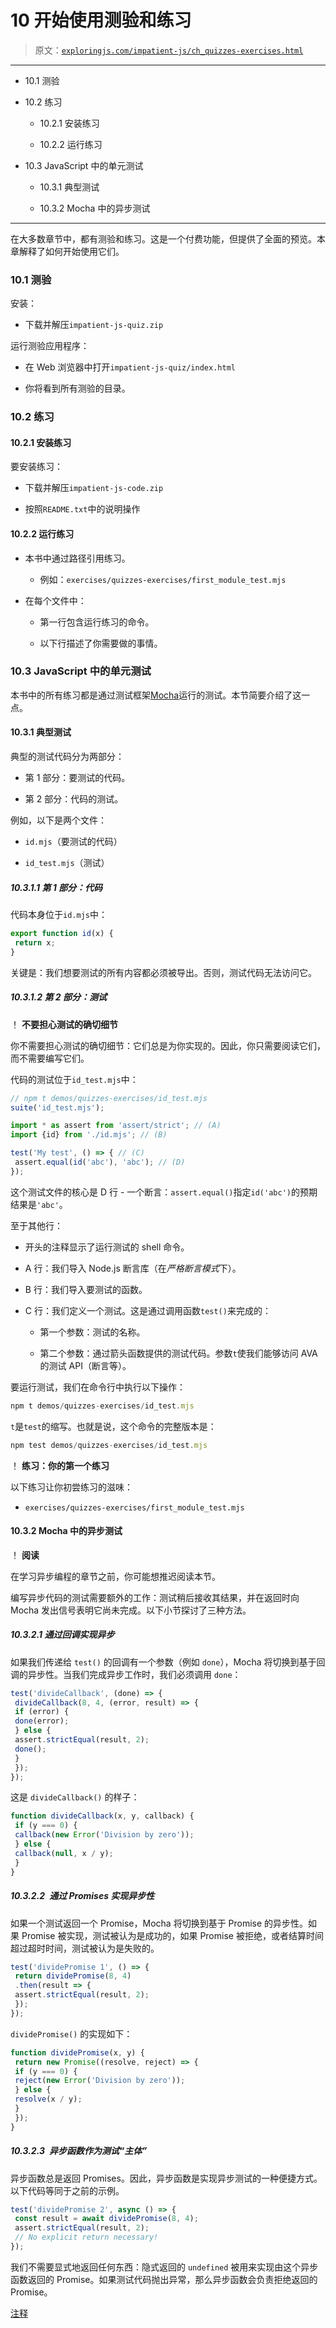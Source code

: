 # 10 开始使用测验和练习

> 原文：[`exploringjs.com/impatient-js/ch_quizzes-exercises.html`](https://exploringjs.com/impatient-js/ch_quizzes-exercises.html)

* * *

+   10.1 测验

+   10.2 练习

    +   10.2.1 安装练习

    +   10.2.2 运行练习

+   10.3 JavaScript 中的单元测试

    +   10.3.1 典型测试

    +   10.3.2 Mocha 中的异步测试

* * *

在大多数章节中，都有测验和练习。这是一个付费功能，但提供了全面的预览。本章解释了如何开始使用它们。

### 10.1 测验

安装：

+   下载并解压`impatient-js-quiz.zip`

运行测验应用程序：

+   在 Web 浏览器中打开`impatient-js-quiz/index.html`

+   你将看到所有测验的目录。

### 10.2 练习

#### 10.2.1 安装练习

要安装练习：

+   下载并解压`impatient-js-code.zip`

+   按照`README.txt`中的说明操作

#### 10.2.2 运行练习

+   本书中通过路径引用练习。

    +   例如：`exercises/quizzes-exercises/first_module_test.mjs`

+   在每个文件中：

    +   第一行包含运行练习的命令。

    +   以下行描述了你需要做的事情。

### 10.3 JavaScript 中的单元测试

本书中的所有练习都是通过测试框架[Mocha](https://mochajs.org)运行的测试。本节简要介绍了这一点。

#### 10.3.1 典型测试

典型的测试代码分为两部分：

+   第 1 部分：要测试的代码。

+   第 2 部分：代码的测试。

例如，以下是两个文件：

+   `id.mjs`（要测试的代码）

+   `id_test.mjs`（测试）

##### 10.3.1.1 第 1 部分：代码

代码本身位于`id.mjs`中：

```js
export function id(x) {
 return x;
}
```

关键是：我们想要测试的所有内容都必须被导出。否则，测试代码无法访问它。

##### 10.3.1.2 第 2 部分：测试

！[](../Images/ec8e6930fbe484fc519f3aa7b812c3fd.png) **不要担心测试的确切细节**

你不需要担心测试的确切细节：它们总是为你实现的。因此，你只需要阅读它们，而不需要编写它们。

代码的测试位于`id_test.mjs`中：

```js
// npm t demos/quizzes-exercises/id_test.mjs
suite('id_test.mjs');

import * as assert from 'assert/strict'; // (A)
import {id} from './id.mjs'; // (B)

test('My test', () => { // (C)
 assert.equal(id('abc'), 'abc'); // (D)
});
```

这个测试文件的核心是 D 行 - 一个断言：`assert.equal()`指定`id('abc')`的预期结果是`'abc'`。

至于其他行：

+   开头的注释显示了运行测试的 shell 命令。

+   A 行：我们导入 Node.js 断言库（在*严格断言模式*下）。

+   B 行：我们导入要测试的函数。

+   C 行：我们定义一个测试。这是通过调用函数`test()`来完成的：

    +   第一个参数：测试的名称。

    +   第二个参数：通过箭头函数提供的测试代码。参数`t`使我们能够访问 AVA 的测试 API（断言等）。

要运行测试，我们在命令行中执行以下操作：

```js
npm t demos/quizzes-exercises/id_test.mjs
```

`t`是`test`的缩写。也就是说，这个命令的完整版本是：

```js
npm test demos/quizzes-exercises/id_test.mjs
```

！[](../Images/90f73f1851c5b1baf43cb746913c09e6.png) **练习：你的第一个练习**

以下练习让你初尝练习的滋味：

+   `exercises/quizzes-exercises/first_module_test.mjs`

#### 10.3.2 Mocha 中的异步测试

！[](../Images/ec8e6930fbe484fc519f3aa7b812c3fd.png) **阅读**

在学习异步编程的章节之前，你可能想推迟阅读本节。

编写异步代码的测试需要额外的工作：测试稍后接收其结果，并在返回时向 Mocha 发出信号表明它尚未完成。以下小节探讨了三种方法。

##### 10.3.2.1 通过回调实现异步

如果我们传递给 `test()` 的回调有一个参数（例如 `done`），Mocha 将切换到基于回调的异步性。当我们完成异步工作时，我们必须调用 `done`：

```js
test('divideCallback', (done) => {
 divideCallback(8, 4, (error, result) => {
 if (error) {
 done(error);
 } else {
 assert.strictEqual(result, 2);
 done();
 }
 });
});
```

这是 `divideCallback()` 的样子：

```js
function divideCallback(x, y, callback) {
 if (y === 0) {
 callback(new Error('Division by zero'));
 } else {
 callback(null, x / y);
 }
}
```

##### 10.3.2.2 通过 Promises 实现异步性

如果一个测试返回一个 Promise，Mocha 将切换到基于 Promise 的异步性。如果 Promise 被实现，测试被认为是成功的，如果 Promise 被拒绝，或者结算时间超过超时时间，测试被认为是失败的。

```js
test('dividePromise 1', () => {
 return dividePromise(8, 4)
 .then(result => {
 assert.strictEqual(result, 2);
 });
});
```

`dividePromise()` 的实现如下：

```js
function dividePromise(x, y) {
 return new Promise((resolve, reject) => {
 if (y === 0) {
 reject(new Error('Division by zero'));
 } else {
 resolve(x / y);
 }
 });
}
```

##### 10.3.2.3 异步函数作为测试“主体”

异步函数总是返回 Promises。因此，异步函数是实现异步测试的一种便捷方式。以下代码等同于之前的示例。

```js
test('dividePromise 2', async () => {
 const result = await dividePromise(8, 4);
 assert.strictEqual(result, 2);
 // No explicit return necessary!
});
```

我们不需要显式地返回任何东西：隐式返回的 `undefined` 被用来实现由这个异步函数返回的 Promise。如果测试代码抛出异常，那么异步函数会负责拒绝返回的 Promise。

[注释](https://github.com/rauschma/impatient-js/issues/2)
